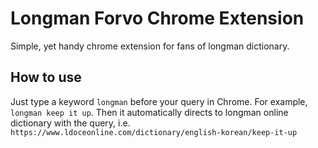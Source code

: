 # Longman Forvo Chrome Extension

Simple, yet handy chrome extension for fans of longman dictionary.

## How to use

Just type a keyword `longman` before your query in Chrome.
For example, `longman keep it up`. Then it automatically directs to longman online dictionary with the query, i.e. `https://www.ldoceonline.com/dictionary/english-korean/keep-it-up`

